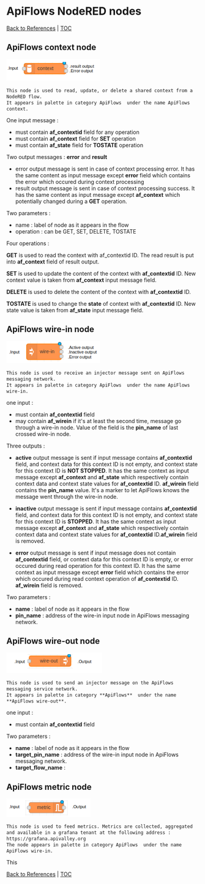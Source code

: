 # ApiFlows NodeRED nodes

[Back to References](../References.md) | [TOC](../README.md)

## **ApiFlows context node** 

![ApiFlows Context node](../images/ContextNode.png)

```
This node is used to read, update, or delete a shared context from a NodeRED flow.
It appears in palette in category ApiFlows  under the name ApiFlows context.
```



One input message :
* must contain **af_contextid** field for any operation
* must contain **af_context** field for **SET** operation
* must contain **af_state** field for **TOSTATE** operation

Two output messages : **error** and **result**
* error output message is sent in case of context processing error. It has the same content  as input message except **error** field which contains the error which occured during context processing
* result output message is sent in case of context processing success. It has the same content as input message except **af_context** which potentially changed during a **GET** operation.

Two parameters :

* name : label of node as it appears in the flow
* operation : can be GET, SET, DELETE, TOSTATE

Four operations :

**GET** is used to read the context with af_contextid ID. The read result is put into **af_context** field of result output.

**SET** is used to update the content of the context with **af_contextid** ID. New context value is taken from **af_context** input message field.

**DELETE** is used to delete the content of the context with **af_contextid** ID.

**TOSTATE** is used to change the **state** of context with **af_contextid** ID. New state value is taken from **af_state** input message field.

## **ApiFlows wire-in node**

![ApiFlows Context node](../images/WireInNode.png)

```
This node is used to receive an injector message sent on ApiFlows messaging network. 
It appears in palette in category ApiFlows  under the name ApiFlows wire-in.
```

one input  :

* must contain **af_contextid** field
* may contain **af_wirein** if it's at least the second time, message go through a wire-in node. Value of the field is the **pin_name** of last crossed wire-in node.

Three outputs :
* **active** output message is sent if input message contains **af_contextid** field, and context data for this context ID is not empty, and context state for this context ID is **NOT STOPPED**. It has the same context as input message except **af_context** and **af_state** which respectively contain context data and context state values for **af_contextid** ID. **af_wirein** field contains the **pin_name** value. It's a marker to let ApiFlows knows the message went through the wire-in node.

* **inactive** output message is sent if input message contains **af_contextid** field, and context data for this context ID is not empty, and context state for this context ID is **STOPPED**. It has the same context as input message except **af_context** and **af_state** which respectively contain context data and context state values for **af_contextid** ID.**af_wirein** field is removed.

* **error** output message is sent if input message does not contain **af_contextid** field, or context data for this context ID is empty, or error occured during read operation for this context ID. It has the same context as input message except **error** field which contains the error which occured during read context operation of **af_contextid** ID. **af_wirein** field is removed.

Two parameters :

* **name** : label of node as it appears in the flow
* **pin_name** : address of the wire-in input node in ApiFlows messaging network.


## **ApiFlows wire-out node**

![ApiFlows wire out node](../images/WireOutNode.png)

```
This node is used to send an injector message on the ApiFlows messaging service network.
It appears in palette in category **ApiFlows**  under the name **ApiFlows wire-out**.
```

one input  :

* must contain **af_contextid** field

Two parameters :

* **name** : label of node as it appears in the flow
* **target_pin_name** : address of the wire-in input node in ApiFlows messaging network.
* **target_flow_name** :

## **ApiFlows metric node**

![ApiFlows metric node](../images/MetricNode.png)

```
This node is used to feed metrics. Metrics are collected, aggregated and available in a grafana tenant at the following address : https://grafana.apivalley.org
The node appears in palette in category ApiFlows  under the name ApiFlows wire-in.
```

This 




[Back to References](../References.md) | [TOC](../README.md)
